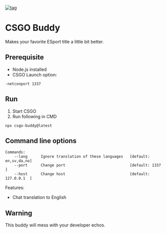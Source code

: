 [![tag](https://img.shields.io/github/tag/MikaelPorttila/csgo-buddy.svg)](https://github.com/MikaelPorttila/csgo-buddy/releases)

# CSGO Buddy
Makes your favorite ESport title a little bit better. 

## Prerequisite
- Node.js installed
- CSGO Launch option: 
```
-netconport 1337
```

## Run
1. Start CSGO
2. Run following in CMD
```
npx csgo-buddy@latest
```

## Command line options
```
Commands:
    --lang      Ignore translation of these languages   [default: en,sv,da,no]
    --port      Change port                             [default: 1337       ]
    --host      Change host                             [default: 127.0.0.1  ] 
```

Features:
 - Chat translation to English

## Warning
This buddy will mess with your developer echos.